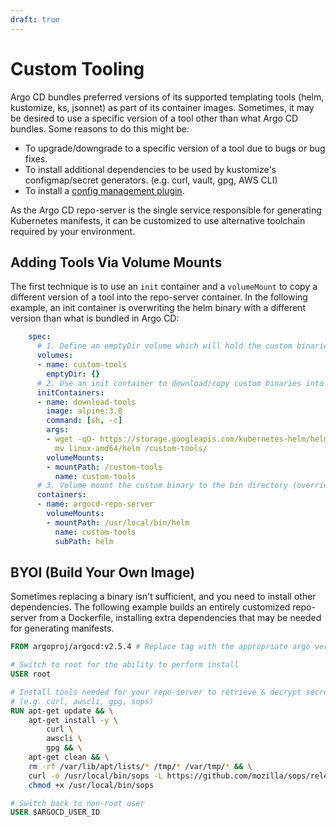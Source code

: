 ```yaml
---
draft: true
---
```


# Custom Tooling

Argo CD bundles preferred versions of its supported templating tools (helm, kustomize, ks, jsonnet)
as part of its container images. Sometimes, it may be desired to use a specific version of a tool
other than what Argo CD bundles. Some reasons to do this might be:

* To upgrade/downgrade to a specific version of a tool due to bugs or bug fixes.
* To install additional dependencies to be used by kustomize's configmap/secret generators.
  (e.g. curl, vault, gpg, AWS CLI)
* To install a [config management plugin](config-management-plugins.md).

As the Argo CD repo-server is the single service responsible for generating Kubernetes manifests, it
can be customized to use alternative toolchain required by your environment.

## Adding Tools Via Volume Mounts

The first technique is to use an `init` container and a `volumeMount` to copy a different version of
a tool into the repo-server container. In the following example, an init container is overwriting
the helm binary with a different version than what is bundled in Argo CD:

```yaml
    spec:
      # 1. Define an emptyDir volume which will hold the custom binaries
      volumes:
      - name: custom-tools
        emptyDir: {}
      # 2. Use an init container to download/copy custom binaries into the emptyDir
      initContainers:
      - name: download-tools
        image: alpine:3.8
        command: [sh, -c]
        args:
        - wget -qO- https://storage.googleapis.com/kubernetes-helm/helm-v2.12.3-linux-amd64.tar.gz | tar -xvzf - &&
          mv linux-amd64/helm /custom-tools/
        volumeMounts:
        - mountPath: /custom-tools
          name: custom-tools
      # 3. Volume mount the custom binary to the bin directory (overriding the existing version)
      containers:
      - name: argocd-repo-server
        volumeMounts:
        - mountPath: /usr/local/bin/helm
          name: custom-tools
          subPath: helm
```

## BYOI (Build Your Own Image)

Sometimes replacing a binary isn't sufficient, and you need to install other dependencies. The
following example builds an entirely customized repo-server from a Dockerfile, installing extra
dependencies that may be needed for generating manifests.

```Dockerfile
FROM argoproj/argocd:v2.5.4 # Replace tag with the appropriate argo version

# Switch to root for the ability to perform install
USER root

# Install tools needed for your repo-server to retrieve & decrypt secrets, render manifests 
# (e.g. curl, awscli, gpg, sops)
RUN apt-get update && \
    apt-get install -y \
        curl \
        awscli \
        gpg && \
    apt-get clean && \
    rm -rf /var/lib/apt/lists/* /tmp/* /var/tmp/* && \
    curl -o /usr/local/bin/sops -L https://github.com/mozilla/sops/releases/download/3.2.0/sops-3.2.0.linux && \
    chmod +x /usr/local/bin/sops

# Switch back to non-root user
USER $ARGOCD_USER_ID
```
